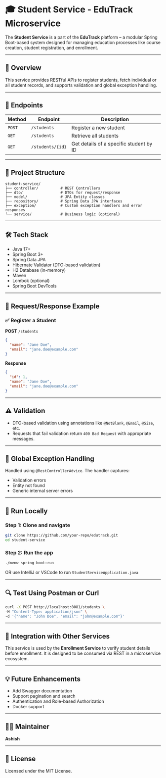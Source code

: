 # 🎓 Student Service - EduTrack Microservice

The **Student Service** is a part of the **EduTrack** platform – a modular Spring Boot-based system designed for managing education processes like course creation, student registration, and enrollment.

---

## 📘 Overview

This service provides RESTful APIs to register students, fetch individual or all student records, and supports validation and global exception handling.

---

## 🔗 Endpoints

| Method | Endpoint | Description |
|--------|----------|-------------|
| `POST` | `/students` | Register a new student |
| `GET`  | `/students` | Retrieve all students |
| `GET`  | `/students/{id}` | Get details of a specific student by ID |

---

## 🧱 Project Structure

```
student-service/
├── controller/          # REST Controllers
├── dto/                 # DTOs for request/response
├── model/               # JPA Entity classes
├── repository/          # Spring Data JPA interfaces
├── exception/           # Custom exception handlers and error responses
└── service/             # Business logic (optional)
```

---

## 🛠 Tech Stack

- Java 17+
- Spring Boot 3+
- Spring Data JPA
- Hibernate Validator (DTO-based validation)
- H2 Database (in-memory)
- Maven
- Lombok (optional)
- Spring Boot DevTools

---

## 🔄 Request/Response Example

### ✅ Register a Student

**POST** `/students`

```json
{
  "name": "Jane Doe",
  "email": "jane.doe@example.com"
}
```

**Response**

```json
{
  "id": 1,
  "name": "Jane Doe",
  "email": "jane.doe@example.com"
}
```

---

## ⚠️ Validation

- DTO-based validation using annotations like `@NotBlank`, `@Email`, `@Size`, etc.
- Requests that fail validation return `400 Bad Request` with appropriate messages.

---

## 🚨 Global Exception Handling

Handled using `@RestControllerAdvice`. The handler captures:
- Validation errors
- Entity not found
- Generic internal server errors

---

## 🧪 Run Locally

### Step 1: Clone and navigate
```bash
git clone https://github.com/your-repo/edutrack.git
cd student-service
```

### Step 2: Run the app
```bash
./mvnw spring-boot:run
```

OR use IntelliJ or VSCode to run `StudentServiceApplication.java`

---

## 🔍 Test Using Postman or Curl

```bash
curl -X POST http://localhost:8081/students \
-H "Content-Type: application/json" \
-d '{"name": "John Doe", "email": "john@example.com"}'
```

---

## 🧩 Integration with Other Services

This service is used by the **Enrollment Service** to verify student details before enrollment. It is designed to be consumed via REST in a microservice ecosystem.

---

## 💡 Future Enhancements

- Add Swagger documentation
- Support pagination and search
- Authentication and Role-based Authorization
- Docker support

---

## 👨‍💻 Maintainer

**Ashish**

---

## 📄 License

Licensed under the MIT License.

